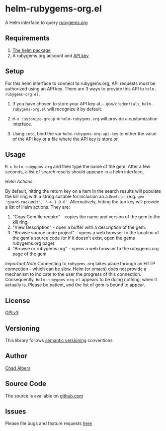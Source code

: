 # helm-rubygems-org.el

A Helm interface to query [rubygems.org](http://rubygems.org)

## Requirements

1. [The helm package](https://github.com/emacs-helm/helm)
2. A rubygems.org account and [API key](http://guides.rubygems.org/rubygems-org-api/#api-authorization)

## Setup

For this helm interface to connect to rubygems.org, API requests must be
authorized using an API key. There are 3 ways to provide this API to
`helm-rubygems-org.el`.

1.  If you have chosen to store your API key at `~.gem/credentials`,
`helm-rubygems-org.el` will recognize it by default.

2. `M-x customize-group` => `helm-rubygems.org` will provide a customization
interface.

3. Using `setq`, bind the var `helm-rubygems-org-api-key` to either the value
of the API key or a file where the API key is store or

## Usage

`M-x helm-rubygems-org` and then type the name of the gem. After a few seconds,
a list of search results should appeare in a helm interface.

*Helm Actions*

By default, hitting the return key on a item in the search results will populate
the kill ring with a string suitable for inclusion an a `Gemfile`. (e.g.
`gem 'guard-rackunit', '~> 1.0.0'`. Alternatively, hitting the tab key will
provide a list of Helm actions.  They are:

1. "Copy Gemfile require" - copies the name and version of the gem to the kill ring.
2. "View Description" - open a buffer with a description of the gem.
3. "Browse source code project" - opens a web browser to the location of the gem's
source code (or if it doesn't exist, open the gems rubygems.org page)
4. "Browse or rubygems.org" - opens a web browser to the rubygems.org page of the
gem


*Important Note*
Connecting to `rubygems.org` takes place through an HTTP connection - which can be
slow. Helm (or emacs) does not provide a mechanism to indicate to the user the progress
of this connection. Consequently, `helm-rubygems-org.el` appears to be doing nothing,
when it actually is. Please be patient, and the list of gem is bound to appear.

## License

[GPLv3](LICENSE)

## Versioning

This library follows [semantic versioning](http://semver.org/) conventions

## Author

[Chad Albers](https://github.com/neomantic)

## Source Code

The source is available on [github.com](https://github.com/neomantic/helm-rubygems-org)

## Issues

Please file bugs and feature requests [here](https://github.com/neomantic/helm-rubygems-org/issues)
